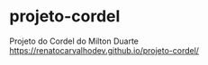 # projeto-cordel
Projeto do Cordel do Milton Duarte
https://renatocarvalhodev.github.io/projeto-cordel/
